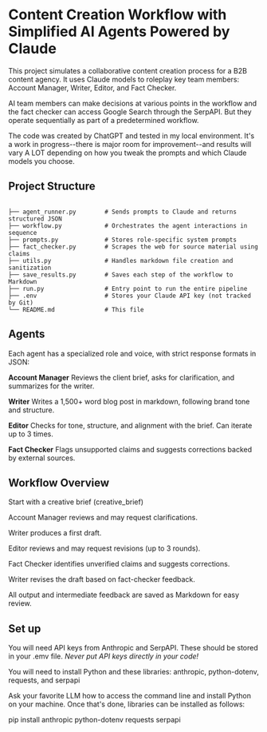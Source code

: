 # Content Creation Workflow with Simplified AI Agents Powered by Claude

This project simulates a collaborative content creation process for a B2B content agency. It uses Claude models to roleplay key team members: Account Manager, Writer, Editor, and Fact Checker. 

AI team members can make decisions at various points in the workflow and the fact checker can access Google Search through the SerpAPI. But they operate sequentially as part of a predetermined workflow. 

The code was created by ChatGPT and tested in my local environment. It's a work in progress--there is major room for improvement--and results will vary A LOT depending on how you tweak the prompts and which Claude models you choose. 

## Project Structure

```plaintext

├── agent_runner.py        # Sends prompts to Claude and returns structured JSON
├── workflow.py            # Orchestrates the agent interactions in sequence
├── prompts.py             # Stores role-specific system prompts
├── fact_checker.py        # Scrapes the web for source material using claims
├── utils.py               # Handles markdown file creation and sanitization
├── save_results.py        # Saves each step of the workflow to Markdown
├── run.py                 # Entry point to run the entire pipeline
├── .env                   # Stores your Claude API key (not tracked by Git)
└── README.md              # This file
```

## Agents

Each agent has a specialized role and voice, with strict response formats in JSON:

**Account Manager**
Reviews the client brief, asks for clarification, and summarizes for the writer.

**Writer**
Writes a 1,500+ word blog post in markdown, following brand tone and structure.

**Editor**
Checks for tone, structure, and alignment with the brief. Can iterate up to 3 times.

**Fact Checker**
Flags unsupported claims and suggests corrections backed by external sources.

## Workflow Overview

Start with a creative brief (creative_brief)

Account Manager reviews and may request clarifications.

Writer produces a first draft.

Editor reviews and may request revisions (up to 3 rounds).

Fact Checker identifies unverified claims and suggests corrections.

Writer revises the draft based on fact-checker feedback.

All output and intermediate feedback are saved as Markdown for easy review.

## Set up

You will need API keys from Anthropic and SerpAPI. These should be stored in your .emv file. *Never put API keys directly in your code!*

You will need to install Python and these libraries: anthropic, python-dotenv, requests, and serpapi

Ask your favorite LLM how to access the command line and install Python on your machine. Once that's done, libraries can be installed as follows:

pip install anthropic python-dotenv requests serpapi 



